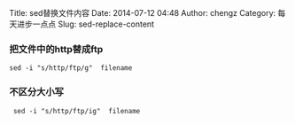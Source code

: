 Title: sed替换文件内容
Date: 2014-07-12 04:48
Author: chengz
Category: 每天进步一点点
Slug: sed-replace-content

### 把文件中的http替成ftp

    sed -i "s/http/ftp/g"  filename

### 不区分大小写

     sed -i "s/http/ftp/ig"  filename

